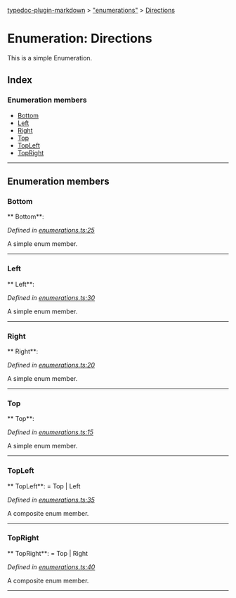 [typedoc-plugin-markdown](../README.md) > ["enumerations"](../modules/_enumerations_.md) > [Directions](../enums/_enumerations_.directions.md)

# Enumeration: Directions

This is a simple Enumeration.

## Index

### Enumeration members

* [Bottom](_enumerations_.directions.md#bottom)
* [Left](_enumerations_.directions.md#left)
* [Right](_enumerations_.directions.md#right)
* [Top](_enumerations_.directions.md#top)
* [TopLeft](_enumerations_.directions.md#topleft)
* [TopRight](_enumerations_.directions.md#topright)

---

## Enumeration members

<a id="bottom"></a>

###  Bottom

** Bottom**:   

*Defined in [enumerations.ts:25](https://github.com/tgreyjs/typedoc-plugin-markdown/blob/master/test/src/enumerations.ts#L25)*

A simple enum member.

___

<a id="left"></a>

###  Left

** Left**:   

*Defined in [enumerations.ts:30](https://github.com/tgreyjs/typedoc-plugin-markdown/blob/master/test/src/enumerations.ts#L30)*

A simple enum member.

___

<a id="right"></a>

###  Right

** Right**:   

*Defined in [enumerations.ts:20](https://github.com/tgreyjs/typedoc-plugin-markdown/blob/master/test/src/enumerations.ts#L20)*

A simple enum member.

___

<a id="top"></a>

###  Top

** Top**:   

*Defined in [enumerations.ts:15](https://github.com/tgreyjs/typedoc-plugin-markdown/blob/master/test/src/enumerations.ts#L15)*

A simple enum member.

___

<a id="topleft"></a>

###  TopLeft

** TopLeft**:    =  Top | Left

*Defined in [enumerations.ts:35](https://github.com/tgreyjs/typedoc-plugin-markdown/blob/master/test/src/enumerations.ts#L35)*

A composite enum member.

___

<a id="topright"></a>

###  TopRight

** TopRight**:    =  Top | Right

*Defined in [enumerations.ts:40](https://github.com/tgreyjs/typedoc-plugin-markdown/blob/master/test/src/enumerations.ts#L40)*

A composite enum member.

___

